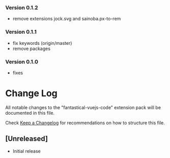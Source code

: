 ### Version 0.1.2
- remove extensions jock.svg and sainoba.px-to-rem

### Version 0.1.1
- fix keywords (origin/master)
- remove  packages

### Version 0.1.0
- fixes

# Change Log
All notable changes to the "fantastical-vuejs-code" extension pack will be documented in this file.

Check [Keep a Changelog](http://keepachangelog.com/) for recommendations on how to structure this file.

## [Unreleased]
- Initial release
